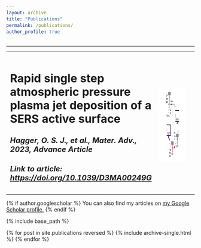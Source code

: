 ```yaml
---
layout: archive
title: "Publications"
permalink: /publications/
author_profile: true
---
```

<hr>

<table style="background-color: transparent; border-collapse: collapse; border: none; width: 100%;border-spacing: 0 150px;">
  <tr style="padding: 100px 0;">
  <td style="width: 75%; border: none;padding-top: 10px;font-size: 20px;">
  
  <h2><b>Rapid single step atmospheric pressure plasma jet deposition of a SERS active surface</b></h2>
  <h4><i>Hagger, O. S. J., et al., Mater. Adv., 2023, Advance Article</i></h4>
  <h4><i>Link to article: <a href= "https://doi.org/10.1039/D3MA00249G">https://doi.org/10.1039/D3MA00249G</a></i></h4>
  
  
  </td>
  <td style="border: none; font-size: 20px;padding-left: 10px;padding-top: 10px;"><a href="/images/Paper_graphical_abstract2.png" target="_blank" width="300" height="200">
      <img src="/images/Paper_graphical_abstract2.png" id="myImg2" alt="Graphical Abstract" width="300" height="200" style="float:right; vertical-align: middle;"/>
    </a></td>
  <td></td>
  </tr>


</table>

{% if author.googlescholar %}
  You can also find my articles on <u><a href="{{author.googlescholar}}">my Google Scholar profile</a>.</u>
{% endif %}

{% include base_path %}

{% for post in site.publications reversed %}
  {% include archive-single.html %}
{% endfor %}
